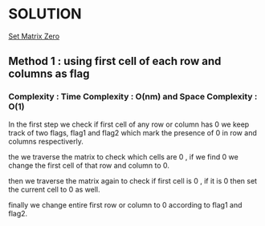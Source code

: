 # SOLUTION

[Set Matrix Zero](https://leetcode.com/problems/set-matrix-zero/)

## Method 1 : using first cell of each row and columns as flag

### Complexity : Time Complexity : O(nm) and Space Complexity : O(1)

In the first step we check if first cell of any row or column has 0 we keep track of two flags, flag1 and flag2 which mark the presence of 0 in row and columns respectiverly.

the we traverse the matrix to check which cells are 0 , if we find 0 we change the first cell of that row and column to 0.

then we traverse the matrix again to check if first cell is 0 , if it is 0 then set the current cell to 0 as well.

finally we change entire first row or column to 0 according to flag1 and flag2.
